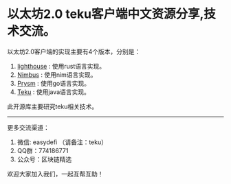 # 以太坊2.0 teku客户端中文资源分享,技术交流。

以太坊2.0客户端的实现主要有4个版本，分别是：
1. [lighthouse](https://lighthouse.sigmaprime.io/) : 使用rust语言实现。
2. [Nimbus](https://our.status.im/tag/nimbus/) : 使用nim语言实现。
3. [Prysm](https://prysmaticlabs.com/) : 使用go语言实现。
4. [Teku](https://github.com/ConsenSys/teku) : 使用java语言实现。

此开源库主要研究teku相关技术。

----

更多交流渠道：

1. 微信: easydefi （请备注：teku）
2. QQ群：774186771
3. 公众号：区块链精选

欢迎大家加入我们，一起互帮互助！

